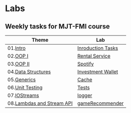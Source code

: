 # Labs

## Weekly tasks for MJT-FMI course

|      Theme         |        Lab        | 
|      -------       |        ---        |  
| 01.[Intro](https://github.com/fmi/java-course/tree/master/01-intro-to-java/lab)              | [Inroduction Tasks](./Intro)    | 
| 02.[OOP I]()           | [Rental Service](./RentalService)    |
| 03.[OOP II]()          | [Spotify](./Spotify)           | 
| 04.[Data Structures]() | [Investment Wallet](./wallet) |
| 05.[Generics]() | [Cache](./cache) | Ready |
| 06.[Unit Testing]() | [Tests](/../../Tests) | Ready |
| 07.[IOStreams]() | [logger](./logger) | Ready |
| 08.[Lambdas and Stream API]() | [gameRecommender](./gameRecommender) | Ready |



